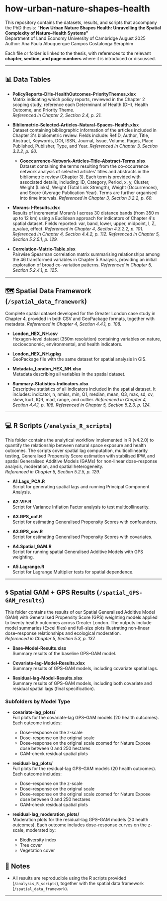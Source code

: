 # how-urban-nature-shapes-health
This repository contains the datasets, results, and scripts that accompany the PhD thesis:
**"How Urban Nature Shapes Health: Unravelling the Spatial Complexity of Nature–Health Systems"**  
Department of Land Economy
University of Cambridge
August 2025  
Author: Ana Paula Albuquerque Campos Costalonga Seraphim  

Each file or folder is linked to the thesis, with references to the relevant **chapter, section, and page numbers** where it is introduced or discussed.  

---

## 📊 Data Tables

- **PolicyReports-DHs-HealthOutcomes-PriorityThemes.xlsx**  
  Matrix indicating which policy reports, reviewed in the Chapter 2 scoping study, reference each Determinant of Health (DH), Health Outcome, and Priority Theme.  
  *Referenced in Chapter 2, Section 2.4, p. 21.*

- **Bibliometric-Selected-Articles-Natural-Spaces-Health.xlsx**  
  Dataset containing bibliographic information of the articles included in Chapter 3's bibliometric review. Fields include: RefID, Author, Title, Abstract, Keywords, DOI, ISSN, Journal, Issue, Volume, Pages, Place Published, Publisher, Type, and Year.
  *Referenced in Chapter 3, Section 3.2.2, p. 60.*

  - **Cooccurrence-Network-Articles-Title-Abstract-Terms.xlsx**  
  Dataset containing the terms resulting from the co-occurrence network analysis of selected articles' titles and abstracts in the bibliometric review (Chapter 3). Each term is provided with associated details, including: ID, Category, Period, x, y, Cluster, Weight (Links), Weight (Total Link Strength), Weight (Occurrences), and Score (Average Publication Year). Terms are further organised into time intervals.
  *Referenced in Chapter 3, Section 3.2.2, p. 60.*

- **Morans-I-Results.xlsx**  
  Results of incremental Moran’s I across 30 distance bands (from 350 m up to 12 km) using a Euclidean approach for indicators of Chapter 4's spatial dataset. Fields reported: var, band, lower, upper, midpoint, I, Z, p_value, effect.
  *Referenced in Chapter 4, Section 4.3.2.2, p. 101.*
  *Referenced in Chapter 4, Section 4.4.2, p. 112.*
  *Referenced in Chapter 5, Section 5.2.5.1, p. 129.*

- **Correlation-Matrix-Table.xlsx**  
  Pairwise Spearman correlation matrix summarising relationships among the 46 transformed variables in Chapter 5 Analysis, providing an initial exploration of broad co-variation patterns. 
  *Referenced in Chapter 5, Section 5.2.4.1, p. 125.*

---

## 🗺️ Spatial Data Framework (`/spatial_data_framework`)
Complete spatial dataset developed for the Greater London case study in Chapter 4, provided in both CSV and GeoPackage formats, together with metadata.
 *Referenced in Chapter 4, Section 4.4.1, p. 108.*
 
- **London_HEX_NH.csv**  
  Hexagon-level dataset (350m resolution) containing variables on nature, socioeconomic, environmental, and health indicators.

- **London_HEX_NH.gpkg**  
  GeoPackage file with the same dataset for spatial analysis in GIS.

- **Metadata_London_HEX_NH.xlsx**  
  Metadata describing all variables in the spatial dataset.

- **Summary-Statistics-Indicators.xlsx**  
 Descriptive statistics of all indicators included in the spatial dataset. It includes: indicator, n, nmiss, min, Q1, median, mean, Q3, max, sd, cv, skew, kurt, IQR, mad, range, and outlier.
*Referenced in Chapter 4, Section 4.4.1, p. 108.*
*Referenced in Chapter 5, Section 5.2.3, p. 124.*

---

## 💻 R Scripts (`/analysis_R_scripts`)
This folder contains the analytical workflow implemented in R (v4.2.0) to quantify the relationship between natural space exposure and health outcomes. The scripts cover spatial lag computation, multicollinearity testing, Generalised Propensity Score estimation with stabilised IPW, and spatial Generalised Additive Models (GAMs) for non-linear dose–response analysis, moderation, and spatial heterogeneity.  
*Referenced in Chapter 5, Section 5.2.5, p. 129.*

- **A1.Lags_PCA.R**  
  Script for generating spatial lags and running Principal Component Analysis.  

- **A2.VIF.R**  
  Script for Variance Inflation Factor analysis to test multicollinearity.  

- **A3.GPS_cof.R**  
  Script for estimating Generalised Propensity Scores with confounders.
  
- **A3.GPS_cov.R**  
  Script for estimating Generalised Propensity Scores with covariates.  
 
- **A4.Spatial_GAM.R**  
  Script for running spatial Generalised Additive Models with GPS weighting.  

- **A5.Lagrange.R**  
  Script for Lagrange Multiplier tests for spatial dependence.  
 
---

## 🌀 Spatial GAM + GPS Results (`/spatial_GPS-GAM_results`)
This folder contains the results of our Spatial Generalised Additive Model (GAM) with Generalised Propensity Score (GPS) weighting models applied to twenty health outcomes across Greater London. The outputs include model summaries (Excel files) and full-size plots illustrating non-linear dose–response relationships and ecological moderation.  
 *Referenced in Chapter 5, Section 5.3, p. 137.*
 
- **Base-Model-Results.xlsx**  
  Summary results of the baseline GPS–GAM model.  
 
- **Covariate-lag-Model-Results.xlsx**  
  Summary results of GPS–GAM models, including covariate spatial lags.   

- **Residual-lag-Model-Results.xlsx**  
  Summary results of GPS–GAM models, including both covariate and residual spatial lags (final specification).  

### Subfolders by Model Type
- **covariate-lag_plots/**  
  Full plots for the covariate-lag GPS–GAM models (20 health outcomes). Each outcome includes:   
  - Dose–response on the z-scale  
  - Dose–response on the original scale  
  - Dose–response on the original scale zoomed for Nature Expose dose between 0 and 250 hectares 
  - GAM-check residual spatial plots
  
- **residual-lag_plots/**  
  Full plots for the residual-lag GPS–GAM models (20 health outcomes). Each outcome includes:  
  - Dose–response on the z-scale  
  - Dose–response on the original scale  
  - Dose–response on the original scale zoomed for Nature Expose dose between 0 and 250 hectares
  - GAM-check residual spatial plots  
 
- **residual-lag_moderation_plots/**  
  Moderation plots for the residual-lag GPS–GAM models (20 health outcomes). Each outcome includes dose–response curves on the z-scale, moderated by:   
  - Biodiversity index
  - Tree cover  
  - Vegetation cover   

## 📌 Notes 
- All results are reproducible using the R scripts provided (`/analysis_R_scripts`), together with the spatial data framework (`/spatial_data_framework`).  

---


